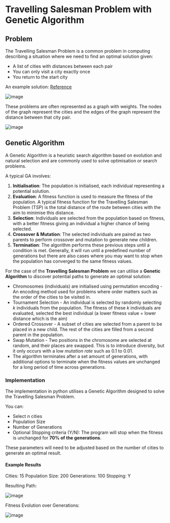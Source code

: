 # Travelling Salesman Problem with Genetic Algorithm #

## Problem ## 

The Travelling Salesman Problem is a common problem in computing describing a situation where we need to find an optimal solution given:

- A list of cities with distances between each pair
- You can only visit a city exactly once
- You return to the start city

An example solution: [Reference](https://en.wikipedia.org/wiki/Travelling_salesman_problem)

![image](https://github.com/Charlotte-Lawrence/Travelling-Salesman-GA/assets/122492109/e0b8c7a0-c28f-4faa-afec-be48819e1271)

These problems are often represented as a graph with weights. The nodes of the graph represent the cities and the edges of the graph represent the distance between that city pair.

![image](https://github.com/Charlotte-Lawrence/Travelling-Salesman-GA/assets/122492109/d8dba199-8d61-45b9-a56f-44b89ca94d40)

## Genetic Algorithm ## 

A Genetic Algorithm is a heuristic search algorithm based on evolution and natural selection and are commonly used to solve optimisation or search problems.

A typical GA involves:
1. **Initialisation**: The population is initialised, each individual representing a potential solution.
2. **Evaluation**: A fitness function is used to measure the fitness of the population. A typical fitness function for the Travelling Salesman Problem (TSP) is the total distance of the route between cities with the aim to minimise this distance.
3. **Selection**: Individuals are selected from the population based on fitness, with a better fitness giving an individual a higher chance of being selected.
4. **Crossover & Mutation**: The selected individuals are paired as two parents to perform crossover and mutation to generate new children.
5. **Termination**: The algorithm performs these previous steps until a condition is met. Generally, it will run until a predefined number of generations but there are also cases where you may want to stop when the population has converged to the same fitness values.

For the case of the **Travelling Salesman Problem** we can utilise a **Genetic Algorithm** to discover potential paths to generate an optimal solution:

- Chromosomes (individuals) are initialised using permutation encoding - An encoding method used for problems where order matters such as the order of the cities to be visited in.
- Tournament Selection - An individual is selected by randomly selecting _k_ individuals from the population. The fitness of these _k_ individuals are evaluated, selected the best individual (a lower fitness value = lower distance which is the aim)
- Ordered Crossover - A subset of cities are selected from a parent to be placed in a new child. The rest of the cities are filled from a second parent in the population.
- Swap Mutation - Two positions in the chromosome are selected at random, and their places are swapped. This is to introduce diversity, but it only occurs with a low _mutation rate_ such as 0.1 to 0.01.
- The algorithm terminates after a set amount of generations, with additional options to terminate when the fitness values are unchanged for a long period of time across generations.

### Implementation ###

The implementation in python utilises a Genetic Algorithm designed to solve the Travelling Salesman Problem.

You can:
- Select _n_ cities
- Population Size
- Number of Generations
- Optional Stopping criteria (Y/N): The program will stop when the fitness is unchanged for **70% of the generations**.

These parameters will need to be adjusted based on the number of cities to generate an optimal result.

#### Example Results ####

Cities: 15
Population Size: 200
Generations: 100
Stopping: Y

Resulting Path:

![image](https://github.com/Charlotte-Lawrence/Travelling-Salesman-GA/assets/122492109/5db78465-6809-4ed7-9903-215129c48353)

Fitness Evolution over Generations:

![image](https://github.com/Charlotte-Lawrence/Travelling-Salesman-GA/assets/122492109/f4019874-1832-4d44-aac6-5d30f62eda5b)


